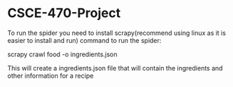 # CSCE-470-Project

To run the spider you need to install scrapy(recommend using linux as it is easier to install and run)
command to run the spider:

scrapy crawl food -o ingredients.json

This will create a ingredients.json file that will contain the ingredients and other information for a recipe
